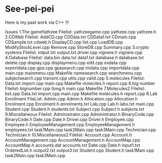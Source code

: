 See-pei-pei
===========

Here is my past work via C++ !!!

Issues
1.The gameYathzee
Filelist:
yathzeegame.cpp
yathzee.cpp
yathzee.h
2.CDWeb
Filelist:
AddCD.cpp
CDData.txt
CDData1.txt
CDmain.cpp
CDSample.txt
cdweb.h
DisplayCD.cpp
list.cpp
LoadDB.cpp
ModifyStockLevel.cpp
Remove.cpp
StoreDB.cpp
Summary.cpp
3.crypto systems
Filelist:
intput.txt
output.txt
driver.cpp
vignere.h
vignere.cpp
4.Database
Filelist:
data.bin
data.txt
data1.txt
database.h
database.txt
delete.cpp
display.cpp
displaymenu.cpp
edit.cpp
exdata.cpp
exportdata.cpp
gpa.cpp
gpasearch.cpp
imdata.cpp
importdata.cpp
main.cpp
mainmenu.cpp
Makefile
namesearch.cpp
searchmenu.cpp
subjectsearch.cpp
transint.cpp
utils.cpp
valid.cpp
5.molecules
Filelist:
Data.txt
import.cpp
main.cpp
Makefile
moleciles.h
report.cpp
6.big number
Filelist:
bignumber.cpp
llong.h
main.cpp
Makefile
7.Molecules2
Filelist:
bst.cpp
Data.txt
import.cpp
main.cpp
Makefile
molecules.h
report.cpp
8.Lab Enrollment
FileList:
Admin.cpp
Admin.h
Allocation.cpp
Allocation.h
Enrolment.cpp
Enrolment.h
enrolments.txt
Lab.cpp
Lab.h
labs.txt
main.cpp
Student.cpp
Student.h
students.txt
Subject.cpp
Subject.h
subjects.txt
9.Miscellaneous
Filelist:
Administrator.cpp
Administrator.h
BinaryCode.cpp
BinaryCode.h
Date.cpp
Date.h
Driver.cpp
Driver.h
Employee.cpp
Employee.h
EmployeeManagement.cpp
EmployeeManagement.h
employees.txt
task1Main.cpp
task2Main.cpp
task3Main.cpp
Technician.cpp
Technician.h
10.Miscellaneous2
Filelist:
Account.cpp
Account.h
AccountManagement.cpp
AccountManagement.h
AccountMap.cpp
AccountMap.h
accounts.dat
accounts.txt
Date.cpp
Date.h
input1.txt
OrderedList.h
output2.txt
output3.txt
Student.cpp
Student.h
task1Main.cpp
task2Main.cpp
task3Main.cpp
